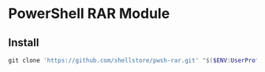 # PowerShell RAR Module

## Install

```powershell
git clone 'https://github.com/shellstore/pwsh-rar.git' "$($ENV:UserProfile)\Documents\PowerShell\Modules\RAR";
```
